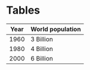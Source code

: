 # Tables

| Year | World population |
| :--: | ---------------- |
| 1960 | 3 Billion
| 1980 | 4 Billion
| 2000 | 6 Billion
